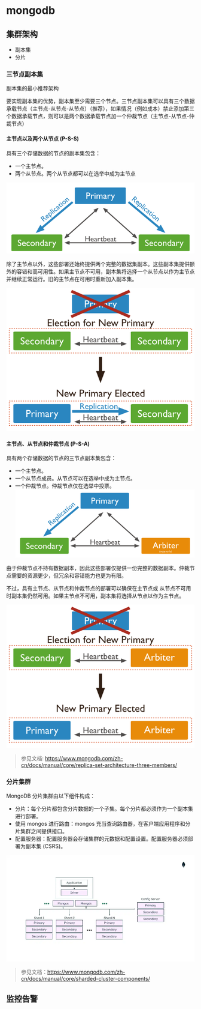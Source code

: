 # mongodb

## 集群架构
- 副本集
- 分片

### 三节点副本集
副本集的最小推荐架构

要实现副本集的优势，副本集至少需要三个节点。三节点副本集可以具有三个数据承载节点（主节点-从节点-从节点）（推荐），如果情况（例如成本）禁止添加第三个数据承载节点，则可以是两个数据承载节点加一个仲裁节点（主节点-从节点-仲裁节点）

#### 主节点以及两个从节点 (P-S-S)
具有三个存储数据的节点的副本集包含：
- 一个主节点。
- 两个从节点。两个从节点都可以在选举中成为主节点

![pss.png](pss.png)

除了主节点以外，这些部署还始终提供两个完整的数据集副本。这些副本集提供额外的容错和高可用性。如果主节点不可用，副本集将选择一个从节点以作为主节点并继续正常运行。旧的主节点在可用时重新加入副本集。

![pss2.png](pss2.png)

#### 主节点、从节点和仲裁节点 (P-S-A)

具有两个存储数据的节点的三节点副本集包含：
- 一个主节点。
- 一个从节点成员。从节点可以在选举中成为主节点。
- 一个仲裁节点。仲裁节点仅在选举中投票。
![psa.png](psa.png)

由于仲裁节点不持有数据副本，因此这些部署仅提供一份完整的数据副本。仲裁节点需要的资源更少，但冗余和容错能力也更为有限。

不过，具有主节点、从节点和仲裁节点的部署可以确保在主节点或 从节点不可用时副本集仍然可用。如果主节点不可用，副本集将选择从节点以作为主节点。

![psa2.png](psa2.png)

> 参见文档: https://www.mongodb.com/zh-cn/docs/manual/core/replica-set-architecture-three-members/

### 分片集群
MongoDB 分片集群由以下组件构成：
- 分片：每个分片都包含分片数据的一个子集。每个分片都必须作为一个副本集进行部署。
- 使用 mongos 进行路由：mongos 充当查询路由器，在客户端应用程序和分片集群之间提供接口。
- 配置服务器：配置服务器会存储集群的元数据和配置设置。配置服务器必须部署为副本集 (CSRS)。

![shard.png](shard.png)

> 参见文档：https://www.mongodb.com/zh-cn/docs/manual/core/sharded-cluster-components/

## 监控告警

